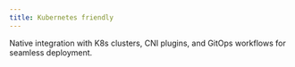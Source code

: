 ```yaml
---
title: Kubernetes friendly
---
```


Native integration with K8s clusters, CNI plugins, and GitOps workflows for seamless deployment.
